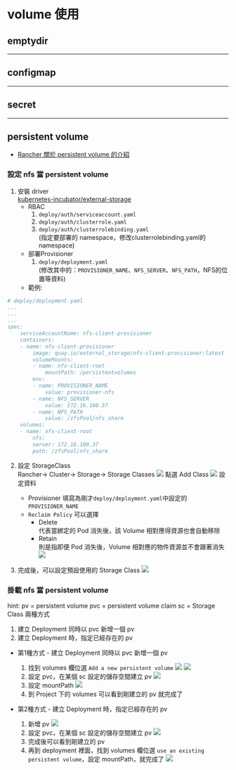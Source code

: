 # volume 使用

## emptydir
---
## configmap
---
## secret
---
## persistent volume
- [Rancher 關於 persistent volume 的介紹](https://rancher.com/docs/rancher/v2.x/en/concepts/volumes-and-storage/)
### 設定 nfs 當 persistent volume  
1. 安裝 driver  
[kubernetes-incubator/external-storage](https://github.com/kubernetes-incubator/external-storage/tree/master/nfs-client)  
    - RBAC
        1. `deploy/auth/serviceaccount.yaml`
        2. `deploy/auth/clusterrole.yaml`
        3. `deploy/auth/clusterrolebinding.yaml`  
        (指定要部署的 namespace，修改clusterrolebinding.yaml的namespace)
    - 部署Provisioner
        1. `deploy/deployment.yaml`  
        (修改其中的：`PROVISIONER_NAME`、`NFS_SERVER`、`NFS_PATH`，NFS的位置等資料)  
    - 範例:
```yaml
# deploy/deployment.yaml
...
...
...
spec:
    serviceAccountName: nfs-client-provisioner
    containers:
    - name: nfs-client-provisioner
        image: quay.io/external_storage/nfs-client-provisioner:latest
        volumeMounts:
        - name: nfs-client-root
            mountPath: /persistentvolumes
        env:
        - name: PROVISIONER_NAME
            value: provisioner-nfs 
        - name: NFS_SERVER
            value: 172.16.100.37 
        - name: NFS_PATH
            value: /zfsPool/nfs_share
    volumes:
    - name: nfs-client-root
        nfs:
        server: 172.16.100.37 
        path: /zfsPool/nfs_share 
```

2. 設定 StorageClass  
Rancher-> Cluster-> Storage-> Storage Classes
![](volume\pv\sc\3.png)
點選 Add Class
![](volume\pv\sc\4.png)
設定資料  
    - Provisioner 填寫為剛才`deploy/deployment.yaml`中設定的`PROVISIONER_NAME`  
    - `Reclaim Policy` 可以選擇
        - Delete   
        代表當綁定的 Pod 消失後，該 Volume 相對應得資源也會自動移除
        - Retain  
        則是指即便 Pod 消失後，Volume 相對應的物件資源並不會跟著消失
    ![](volume\pv\sc\5.png)

3. 完成後，可以設定預設使用的 Storage Class
![](volume\pv\sc\6.PNG)

### 掛載 nfs 當 persistent volume 
hint: 
pv = persistent volume
pvc = persistent volume claim
sc = Storage Class
兩種方式  
1. 建立 Deployment 同時以 pvc 新增一個 pv
2. 建立 Deployment 時，指定已經存在的 pv
- 第1種方式 - 建立 Deployment 同時以 pvc 新增一個 pv  
    1. 找到 volumes 欄位選 `Add a new persistent volume`
    ![](volume\pv\newpvc\1.PNG)
    ![](volume\pv\newpvc\2.PNG)
    2. 設定 pvc，在某個 sc 設定的儲存空間建立 pv
    ![](volume\pv\newpvc\3.PNG)
    3. 設定 mountPath
    ![](volume\pv\newpvc\4.PNG)
    4. 到 Project 下的 volumes 可以看到剛建立的 pv 就完成了

- 第2種方式 - 建立 Deployment 時，指定已經存在的 pv  
    1. 新增 pv
    ![](volume\pv\prepvc\1.png)
    2. 設定 pvc，在某個 sc 設定的儲存空間建立 pv
    ![](volume\pv\prepvc\2.png)
    3. 完成後可以看到剛建立的 pv
    4. 再到 deployment 裡面，找到 volumes 欄位選 `use an existing persistent volume`，設定 mountPath，就完成了
    ![](volume\pv\prepvc\3.PNG)

